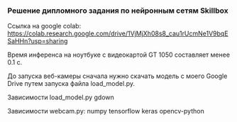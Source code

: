 ### Решение дипломного задания по нейронным сетям Skillbox

Ссылка на google colab: https://colab.research.google.com/drive/1VjMjXh08s8_cau1rUcmNe1V9bqESaHHn?usp=sharing

Время инференса на ноутбуке с видеокартой GT 1050 составляет менее 0.1 с.

До запуска веб-камеры сначала нужно скачать модель с моего Google Drive путем запуска файла load_model.py.

Зависимости load_model.py
gdown

Зависимости webcam.py:
numpy
tensorflow
keras
opencv-python
